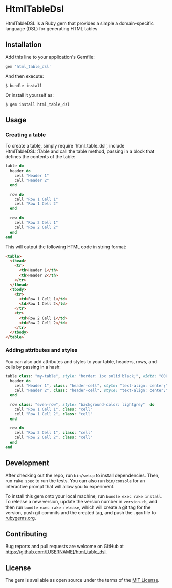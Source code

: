 # HtmlTableDsl

HtmlTableDSL is a Ruby gem that provides a simple a domain-specific language (DSL) for generating HTML tables

## Installation

Add this line to your application's Gemfile:

```ruby
gem 'html_table_dsl'
```

And then execute:

    $ bundle install

Or install it yourself as:

    $ gem install html_table_dsl

## Usage

### Creating a table

To create a table, simply require 'html_table_dsl', include HtmlTableDSL::Table and call the table method, passing in a block that defines the contents of the table:

```ruby
table do
  header do
    cell "Header 1"
    cell "Header 2"
  end

  row do
    cell "Row 1 Cell 1"
    cell "Row 1 Cell 2"
  end

  row do
    cell "Row 2 Cell 1"
    cell "Row 2 Cell 2"
  end
end
```

This will output the following HTML code in string format:

```html
<table>
  <thead>
    <tr>
      <th>Header 1</th>
      <th>Header 2</th>
    </tr>
  </thead>
  <tbody>
    <tr>
      <td>Row 1 Cell 1</td>
      <td>Row 1 Cell 2</td>
    </tr>
    <tr>
      <td>Row 2 Cell 1</td>
      <td>Row 2 Cell 2</td>
    </tr>
  </tbody>
</table>
```

### Adding attributes and styles

You can also add attributes and styles to your table, headers, rows, and cells by passing in a hash:

```ruby
table class: "my-table", style: "border: 1px solid black;", width: "800px" do
  header do
    cell "Header 1", class: "header-cell", style: "text-align: center;"
    cell "Header 2", class: "header-cell", style: "text-align: center;"
  end

  row class: "even-row", style: "background-color: lightgrey"  do
    cell "Row 1 Cell 1", class: "cell"
    cell "Row 1 Cell 2", class: "cell"
  end

  row do
    cell "Row 2 Cell 1", class: "cell"
    cell "Row 2 Cell 2", class: "cell"
  end
end
```

## Development

After checking out the repo, run `bin/setup` to install dependencies. Then, run `rake spec` to run the tests. You can also run `bin/console` for an interactive prompt that will allow you to experiment.

To install this gem onto your local machine, run `bundle exec rake install`. To release a new version, update the version number in `version.rb`, and then run `bundle exec rake release`, which will create a git tag for the version, push git commits and the created tag, and push the `.gem` file to [rubygems.org](https://rubygems.org).

## Contributing

Bug reports and pull requests are welcome on GitHub at https://github.com/[USERNAME]/html_table_dsl.

## License

The gem is available as open source under the terms of the [MIT License](https://opensource.org/licenses/MIT).
